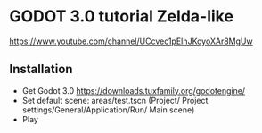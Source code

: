 # GODOT 3.0 tutorial Zelda-like

https://www.youtube.com/channel/UCcvec1pEInJKoyoXAr8MgUw

## Installation

* Get Godot 3.0 https://downloads.tuxfamily.org/godotengine/
* Set default scene: areas/test.tscn  (Project/ Project settings/General/Application/Run/ Main scene)
* Play